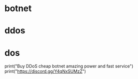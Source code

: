 # botnet
# ddos
# dos

print("Buy DDoS cheap botnet amazing power and fast service")
print("https://discord.gg/Y4qNxSUMzZ")

